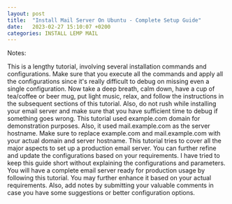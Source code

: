 ```yaml
---
layout: post
title:  "Install Mail Server On Ubuntu - Complete Setup Guide"
date:   2023-02-27 15:10:07 +0200
categories: INSTALL LEMP MAIL
---
```

Notes:

This is a lengthy tutorial, involving several installation commands and configurations. Make sure that you execute all the commands and apply all the configurations since it's really difficult to debug on missing even a single configuration. Now take a deep breath, calm down, have a cup of tea/coffee or beer mug, put light music, relax, and follow the instructions in the subsequent sections of this tutorial. Also, do not rush while installing your email server and make sure that you have sufficient time to debug if something goes wrong.
This tutorial used example.com domain for demonstration purposes. Also, it used mail.example.com as the server hostname. Make sure to replace example.com and mail.example.com with your actual domain and server hostname.
This tutorial tries to cover all the major aspects to set up a production email server. You can further refine and update the configurations based on your requirements.
I have tried to keep this guide short without explaining the configurations and parameters.
You will have a complete email server ready for production usage by following this tutorial. You may further enhance it based on your actual requirements.
Also, add notes by submitting your valuable comments in case you have some suggestions or better configuration options.


